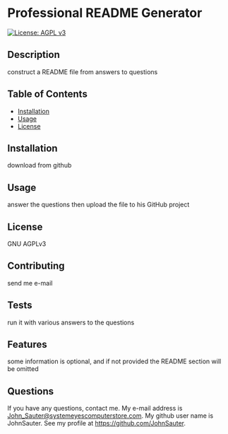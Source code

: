 # Professional README Generator
[![License: AGPL v3](https://img.shields.io/badge/License-AGPL_v3-blue.svg)](https://www.gnu.org/licenses/agpl-3.0)
## Description

construct a README file from answers to questions

## Table of Contents

- [Installation](#installation)
- [Usage](#usage)
- [License](#license)

## Installation

download from github

## Usage

answer the questions then upload the file to his GitHub project

## License
GNU AGPLv3

## Contributing
send me e-mail

## Tests
run it with various answers to the questions

## Features
some information is optional, and if not provided the README section will be omitted
## Questions

If you have any questions, contact me.
My e-mail address is John_Sauter@systemeyescomputerstore.com.
My github user name is JohnSauter.  See my profile at
https://github.com/JohnSauter.


